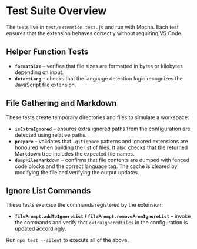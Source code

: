# Test Suite Overview

The tests live in `test/extension.test.js` and run with Mocha. Each test ensures that the extension behaves correctly without requiring VS Code.

## Helper Function Tests

- **`formatSize`** – verifies that file sizes are formatted in bytes or kilobytes depending on input.
- **`detectLang`** – checks that the language detection logic recognizes the JavaScript file extension.

## File Gathering and Markdown

These tests create temporary directories and files to simulate a workspace:

- **`isExtraIgnored`** – ensures extra ignored paths from the configuration are detected using relative paths.
- **`prepare`** – validates that `.gitignore` patterns and ignored extensions are honoured when building the list of files. It also checks that the returned Markdown tree includes the expected file names.
- **`dumpFilesMarkdown`** – confirms that file contents are dumped with fenced code blocks and the correct language tag. The cache is cleared by modifying the file and verifying the output updates.

## Ignore List Commands

These tests exercise the commands registered by the extension:

- **`filePrompt.addToIgnoreList` / `filePrompt.removeFromIgnoreList`** – invoke the commands and verify that `extraIgnoredFiles` in the configuration is updated accordingly.

Run `npm test --silent` to execute all of the above.
